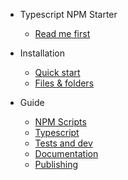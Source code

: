 
* Typescript NPM Starter
  - [Read me first](README.md)

* Installation
  - [Quick start](install/quick-start.md)
  - [Files & folders](install/files-and-folders.md)

* Guide
  - [NPM Scripts](guide/npm-scripts.md)
  - [Typescript](guide/typescript.md)
  - [Tests and dev](guide/tests.md)
  - [Documentation](guide/documentation.md)
  - [Publishing](guide/publishing.md)